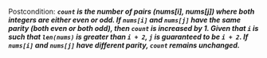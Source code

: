 Postcondition: ***`count` is the number of pairs (nums[i], nums[j]) where both integers are either even or odd. If `nums[i]` and `nums[j]` have the same parity (both even or both odd), then `count` is increased by 1. Given that `i` is such that `len(nums)` is greater than `i + 2`, `j` is guaranteed to be `i + 2`. If `nums[i]` and `nums[j]` have different parity, `count` remains unchanged.***